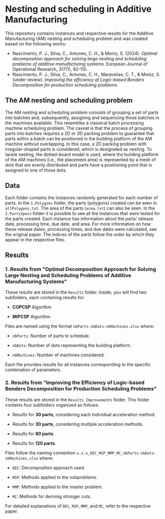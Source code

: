 # Nesting and scheduling in Additive Manufacturing
This repository contains instances and respective results for the Additive Manufacturing (AM) nesting and scheduling problem and was created based on the following works:
 - Nascimento, P. J., Silva, C., Antunes, C. H., & Moniz, S. (2024). *Optimal decomposition approach for solving large nesting and scheduling problems of additive manufacturing systems.* European Journal of Operational Research, 317(1), 92-110.
 - Nascimento, P. J., Silva, C., Antunes, C. H., Maravelias, C. T., & Moniz, S. (under review). *Improving the efficiency of Logic-based Benders Decomposition for production scheduling problems.*

## The AM nesting and scheduling problem
The AM nesting and scheduling problem consists of grouping a set of parts into batches and, subsequently, assigning and sequencing those batches in the machines available. This resembles a classical batch processing machine scheduling problem. The caveat is that the process of grouping parts into batches requires a 2D or 3D packing problem to guarantee that parts within a batch can be positioned in the building platform of the AM machine without overlapping. In this case, a 2D packing problem with irregular-shaped parts is considered, which is designated as nesting. To tackle nesting, the dotted-board model is used, where the building platform of the AM machines (i.e., the placement area) is represented by a mesh of dots that are evenly distributed and parts have a positioning point that is assigned to one of those dots.

## Data
Each folder contains the instances randomly generated for each number of parts. In the ```1.Polygons``` folder, the parts (polygons) created can be seen in ```allPolygons.txt```. The area of the parts (```area.txt```) can also be seen. In the ```2.PartsSpecs``` folder it is possible to see all the instances that were tested for the parts created. Each instance has information about the parts' release date, processing time, due date, and area. For more information on how these release dates, processing times, and due dates were calculated, see the original paper. The indices of the parts follow the order by which they appear in the respective files.

## Results

### 1. Results from "Optimal Decomposition Approach for Solving Large Nesting and Scheduling Problems of Additive Manufacturing Systems"
These results are stored in the ```Results``` folder. Inside, you will find two subfolders, each containing results for:

- **COPCSP** Algorithm

- **MIPCSP** Algorithm

Files are named using the format ```nbParts-nbDots-nbMachines.xlsx``` where:

- ```nbParts```: Number of parts to schedule.

- ```nbDots```: Number of dots representing the building platform.

- ```nbMachines```: Number of machines considered.

Each file provides results for all instances corresponding to the specific combination of parameters.

### 2. Results from "Improving the Efficiency of Logic-based Benders Decomposition for Production Scheduling Problems"
These results are stored in the ```Results_Improvements``` folder. This folder contains four subfolders organized as follows:

- Results for **30 parts**, considering each individual acceleration method.

- Results for **30 parts**, considering multiple acceleration methods.

- Results for **80 parts**.

- Results for **120 parts**.

Files follow the naming convention ```x.x.x_DEC_MSP_MMP_MC_nbParts-nbDots-nbMachines.xlsx``` where:

- ```DEC```: Decomposition approach used.

- ```MSP```: Methods applied to the subproblems.
  
- ```MMP```: Methods applied to the master problem.
  
- ```MC```: Methods for deriving stronger cuts.

For detailed explanations of ```DEC```, ```MSP```, ```MMP```, and ```MC```, refer to the respective paper.
